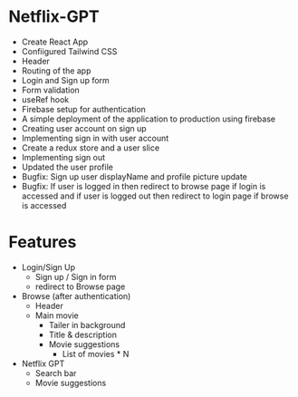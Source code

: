 # Netflix-GPT

- Create React App
- Confiigured Tailwind CSS
- Header
- Routing of the app
- Login and Sign up form
- Form validation
- useRef hook
- Firebase setup for authentication
- A simple deployment of the application to production using firebase
- Creating user account on sign up
- Implementing sign in with user account
- Create a redux store and a user slice
- Implementing sign out
- Updated the user profile
- Bugfix: Sign up user displayName and profile picture update
- Bugfix: If user is logged in then redirect to browse page if login is accessed and if user is logged out then redirect to login page if browse is accessed

# Features

- Login/Sign Up
  - Sign up / Sign in form
  - redirect to Browse page
- Browse (after authentication)
  - Header
  - Main movie
    - Tailer in background
    - Title & description
    - Movie suggestions
      - List of movies \* N
- Netflix GPT
  - Search bar
  - Movie suggestions
